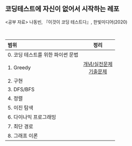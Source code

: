 ## 코딩테스트에 자신이 없어서 시작하는 레포

<공부 자료>
나동빈, 『이것이 코딩 테스트다』, 한빛미디어(2020)

<br>

|범위|정리|
|:-----|:---:|
|0. 코딩 테스트를 위한 파이썬 문법||
|1. Greedy|[개념/실전문제](https://velog.io/@bbirong/%EC%9D%B4%EA%B2%83%EC%9D%B4-%EC%BD%94%EB%94%A9-%ED%85%8C%EC%8A%A4%ED%8A%B8%EB%8B%A4-%EA%B7%B8%EB%A6%AC%EB%94%94) <br> [기출문제](https://velog.io/@bbirong/1-2.-Greedy-%EA%B8%B0%EC%B6%9C-%EB%AC%B8%EC%A0%9C)|
|2. 구현||
|3. DFS/BFS||
|4. 정렬||
|5. 이진 탐색||
|6. 다이나믹 프로그래밍||
|7. 최단 경로||
|8. 그래프 이론||

